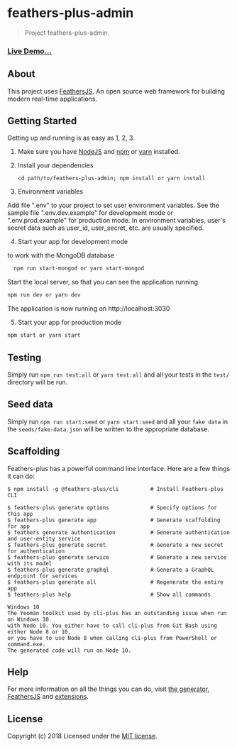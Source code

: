 # feathers-plus-admin

> Project feathers-plus-admin.

### [Live Demo...](https://feathers-plus-admin.herokuapp.com)

## About

This project uses [FeathersJS](http://feathersjs.com). An open source web framework for building modern real-time applications.

## Getting Started

Getting  up and running is as easy as 1, 2, 3.

1. Make sure you have [NodeJS](https://nodejs.org/) and [npm](https://www.npmjs.com/) or [yarn](https://yarnpkg.com/lang/en/) installed.
2. Install your dependencies

    ```
    cd path/to/feathers-plus-admin; npm install or yarn install
    ```

3. Environment variables

Add file ".env" to your project to set user environment variables.
See the sample file ".env.dev.example" for development mode or ".env.prod.example" 
for production mode. In environment variables, user's secret data such as user_id, 
user_secret, etc. are usually specified.

4. Start your app for development mode

to work with the MongoDB database

```bash
  npm run start-mongod or yarn start-mongod 
  ```
Start the local server, so that you can see the application running

  ```bash
  npm run dev or yarn dev
  ```
The application is now running on http://localhost:3030

5. Start your app for production mode

```bash
npm start or yarn start
```

## Testing

Simply run `npm run test:all` or `yarn test:all` and all your tests in the `test/` directory will be run.

## Seed data

Simply run `npm run start:seed` or `yarn start:seed` and all your `fake data` in the `seeds/fake-data.json` 
will be written to the appropriate database.

## Scaffolding

Feathers-plus has a powerful command line interface. Here are a few things it can do:

```
$ npm install -g @feathers-plus/cli          # Install Feathers-plus CLI

$ feathers-plus generate options             # Specify options for this app
$ feathers-plus generate app                 # Generate scaffolding for app
$ feathers generate authentication           # Generate authentication and user-entity service
$ feathers-plus generate secret              # Generate a new secret for authentication
$ feathers-plus generate service             # Generate a new service with its model
$ feathers-plus generate graphql             # Generate a GraphQL endp;oint for services
$ feathers-plus generate all                 # Regenerate the entire app
$ feathers-plus help                         # Show all commands
```

````
Windows 10
The Yeoman toolkit used by cli-plus has an outstanding issue when run on Windows 10 
with Node 10. You either have to call cli-plus from Git Bash using either Node 8 or 10, 
or you have to use Node 8 when calling cli-plus from PowerShell or command.exe. 
The generated code will run on Node 10.
````

## Help

For more information on all the things you can do, visit [the generator](https://generator.feathers-plus.com/), [FeathersJS](http://docs.feathersjs.com) and [extensions](https://feathers-plus.github.io/).

## License

Copyright (c) 2018
Licensed under the [MIT license](LICENSE).
